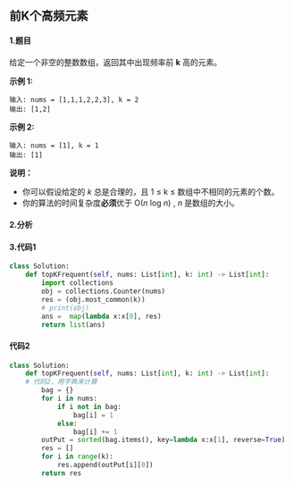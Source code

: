 ## 前K个高频元素

#### 1.题目

给定一个非空的整数数组，返回其中出现频率前 **k** 高的元素。

**示例 1:**

```
输入: nums = [1,1,1,2,2,3], k = 2
输出: [1,2]
```

**示例 2:**

```
输入: nums = [1], k = 1
输出: [1]
```

**说明：**

- 你可以假设给定的 *k* 总是合理的，且 1 ≤ k ≤ 数组中不相同的元素的个数。
- 你的算法的时间复杂度**必须**优于 O(*n* log *n*) , *n* 是数组的大小。

#### 2.分析

#### 3.代码1

```python
class Solution:
    def topKFrequent(self, nums: List[int], k: int) -> List[int]:
        import collections
        obj = collections.Counter(nums)
        res = (obj.most_common(k))
        # print(obj)
        ans =  map(lambda x:x[0], res)
        return list(ans)
```

#### 代码2

```python
class Solution:
    def topKFrequent(self, nums: List[int], k: int) -> List[int]:    
    # 代码2，用字典来计算
        bag = {}
        for i in nums:
            if i not in bag:
                bag[i] = 1
            else:
                bag[i] += 1
        outPut = sorted(bag.items(), key=lambda x:x[1], reverse=True)
        res = []
        for i in range(k):
            res.append(outPut[i][0])
        return res      
```



